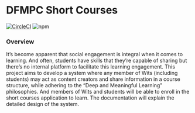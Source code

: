 
# DFMPC Short Courses
[![CircleCI](https://circleci.com/gh/Lindokuhle777/Short-Courses.svg?style=svg)](https://app.circleci.com/pipelines/github/Lindokuhle777)
![npm](https://img.shields.io/npm/v/npm)

### Overview

It’s become apparent that social engagement is integral when it comes to learning. And often, students have skills that they’re capable of sharing but there’s no internal platform to facilitate this learning engagement. This project aims to develop a system where any member of Wits (including students) may act as content creators and share information in a course structure, while adhering to the “Deep and Meaningful Learning” philosophies. And members of Wits and students will be able to enroll in the short courses application to learn. The documentation will explain the detailed design of the system.
